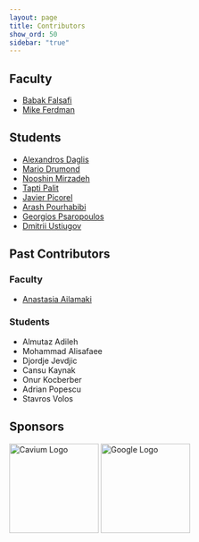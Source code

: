 ```yaml
---
layout: page
title: Contributors
show_ord: 50
sidebar: "true"
---
```


## Faculty
- [Babak Falsafi](http://parsa.epfl.ch/~falsafi/)
- [Mike Ferdman](http://compas.cs.stonybrook.edu/~mferdman/)

## Students
- [Alexandros Daglis](http://parsa.epfl.ch/~daglis/)
- [Mario Drumond](http://parsa.epfl.ch/~drumond/)
- [Nooshin Mirzadeh](http://parsa.epfl.ch/~mirzadeh/)
- [Tapti Palit](http://compas.cs.stonybrook.edu/~tpalit/)
- [Javier Picorel](http://parsa.epfl.ch/~picorel/)
- [Arash Pourhabibi](http://parsa.epfl.ch/~pourhabi/)
- [Georgios Psaropoulos](http://parsa.epfl.ch/~psaropou/)
- [Dmitrii Ustiugov](http://parsa.epfl.ch/~ustiugov/)

## Past Contributors

### Faculty
 - [Anastasia Ailamaki](http://people.epfl.ch/anastasia.ailamaki)

### Students
- Almutaz Adileh
- Mohammad Alisafaee
- Djordje Jevdjic
- Cansu Kaynak
- Onur Kocberber
- Adrian Popescu
- Stavros Volos

## Sponsors

<div class="container">
    <a class="s-logo" href="http://www.cavium.com"><img alt="Cavium Logo" src="{{ site.baseurl }}/public/logos/Cavium.png" style="width: 10rem;"/></a>
    <a class="s-logo" href="http://www.google.com"><img alt="Google Logo" src="{{ site.baseurl }}/public/logos/Google.png" style="width: 10rem;"/></a>
</div>
